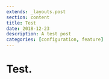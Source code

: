 ```yaml
---
extends: _layouts.post
section: content
title: Test
date: 2018-12-23
description: A test post
categories: [configuration, feature]
---
```


# Test.
